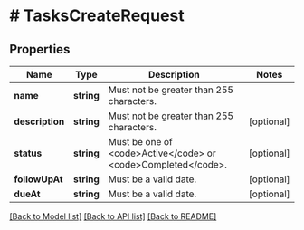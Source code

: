 # # TasksCreateRequest

## Properties

Name | Type | Description | Notes
------------ | ------------- | ------------- | -------------
**name** | **string** | Must not be greater than 255 characters. |
**description** | **string** | Must not be greater than 255 characters. | [optional]
**status** | **string** | Must be one of &lt;code&gt;Active&lt;/code&gt; or &lt;code&gt;Completed&lt;/code&gt;. | [optional]
**followUpAt** | **string** | Must be a valid date. | [optional]
**dueAt** | **string** | Must be a valid date. | [optional]

[[Back to Model list]](../../README.md#models) [[Back to API list]](../../README.md#endpoints) [[Back to README]](../../README.md)
